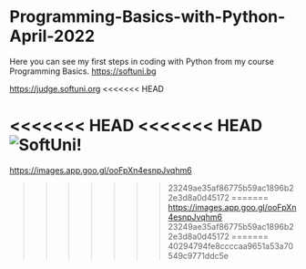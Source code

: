 # Programming-Basics-with-Python-April-2022
Here you can see my first steps in coding with Python from my course Programming Basics.
https://softuni.bg

https://judge.softuni.org
<<<<<<< HEAD

<<<<<<< HEAD
<<<<<<< HEAD
![SoftUni!](https://softuni.bg/Files/Publications/2020/08/internaprogramsoftwareuniversity_161725303.png)
=======
https://images.app.goo.gl/ooFpXn4esnpJvqhm6
>>>>>>> 23249ae35af86775b59ac1896b22e3d8a0d45172
=======
https://images.app.goo.gl/ooFpXn4esnpJvqhm6
>>>>>>> 23249ae35af86775b59ac1896b22e3d8a0d45172
=======
>>>>>>> 40294794fe8ccccaa9651a53a70549c9771ddc5e
